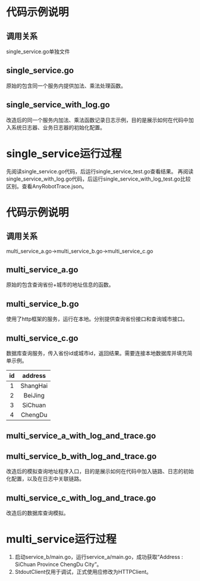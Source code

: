 # 代码示例说明

## 调用关系

single_service.go单独文件

## single_service.go

原始的包含同一个服务内提供加法、乘法处理函数。

## single_service_with_log.go

改造后的同一个服务内加法、乘法函数记录日志示例，目的是展示如何在代码中加入系统日志器、业务日志器的初始化配置。

# single_service运行过程

先阅读single_service.go代码，后运行single_service_test.go查看结果。
再阅读single_service_with_log.go代码，后运行single_service_with_log_test.go比较区别。查看AnyRobotTrace.json。

# 代码示例说明

## 调用关系

multi_service_a.go->multi_service_b.go->multi_service_c.go

## multi_service_a.go

原始的包含查询省份+城市的地址信息的函数。

## multi_service_b.go

使用了http框架的服务，运行在本地。分别提供查询省份接口和查询城市接口。

## multi_service_c.go

数据库查询服务，传入省份id或城市id，返回结果。需要连接本地数据库并填充简单示例。

| id  | address  |
|:---:|:--------:|
|  1  | ShangHai |
|  2  | BeiJing  |
|  3  | SiChuan  |
|  4  | ChengDu  |

## multi_service_a_with_log_and_trace.go

## multi_service_b_with_log_and_trace.go

改造后的模拟查询地址程序入口，目的是展示如何在代码中加入链路、日志的初始化配置，以及在日志中关联链路。

## multi_service_c_with_log_and_trace.go

改造后的数据库查询模拟。

# multi_service运行过程

1. 启动service_b/main.go，运行service_a/main.go，成功获取“Address : SiChuan Province ChengDu City”。
2. StdoutClient仅用于调试，正式使用应修改为HTTPClient。




